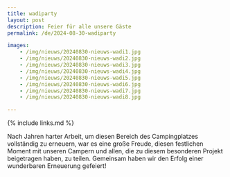 ```yaml
---
title: wadiparty
layout: post
description: Feier für alle unsere Gäste
permalink: /de/2024-08-30-wadiparty

images:   
    - /img/nieuws/20240830-nieuws-wadi1.jpg
    - /img/nieuws/20240830-nieuws-wadi2.jpg
    - /img/nieuws/20240830-nieuws-wadi3.jpg
    - /img/nieuws/20240830-nieuws-wadi4.jpg
    - /img/nieuws/20240830-nieuws-wadi5.jpg
    - /img/nieuws/20240830-nieuws-wadi6.jpg
    - /img/nieuws/20240830-nieuws-wadi7.jpg
    - /img/nieuws/20240830-nieuws-wadi8.jpg

---
```


{% include links.md %}



Nach Jahren harter Arbeit, um diesen Bereich des Campingplatzes vollständig zu erneuern, war es eine große Freude, diesen festlichen Moment mit unseren Campern und allen, die zu diesem besonderen Projekt beigetragen haben, zu teilen. Gemeinsam haben wir den Erfolg einer wunderbaren Erneuerung gefeiert!

